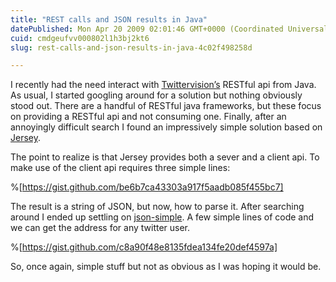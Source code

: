 ```yaml
---
title: "REST calls and JSON results in Java"
datePublished: Mon Apr 20 2009 02:01:46 GMT+0000 (Coordinated Universal Time)
cuid: cmdgeufvv000802l1h3bj2kt6
slug: rest-calls-and-json-results-in-java-4c02f498258d

---
```


I recently had the need interact with [Twittervision’s](http://twittervision.com/) RESTful api from Java. As usual, I started googling around for a solution but nothing obviously stood out. There are a handful of RESTful java frameworks, but these focus on providing a RESTful api and not consuming one. Finally, after an annoyingly difficult search I found an impressively simple solution based on [Jersey](https://jersey.dev.java.net/).

The point to realize is that Jersey provides both a sever and a client api. To make use of the client api requires three simple lines:

%[https://gist.github.com/be6b7ca43303a917f5aadb085f455bc7]

The result is a string of JSON, but now, how to parse it. After searching around I ended up settling on [json-simple](http://code.google.com/p/json-simple/). A few simple lines of code and we can get the address for any twitter user.

%[https://gist.github.com/c8a90f48e8135fdea134fe20def4597a]

So, once again, simple stuff but not as obvious as I was hoping it would be.